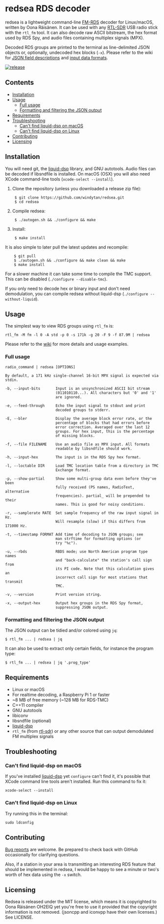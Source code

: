# redsea RDS decoder

redsea is a lightweight command-line [FM-RDS][Wikipedia: RDS] decoder for
Linux/macOS, written by Oona Räisänen. It can be used with any
[RTL-SDR][About RTL-SDR] USB radio stick with the `rtl_fm` tool. It can also
decode raw ASCII bitstream, the hex format used by RDS Spy, and audio files
containing multiplex signals (MPX).

Decoded RDS groups are printed to the terminal as line-delimited JSON objects
or, optionally, undecoded hex blocks (`-x`). Please refer to the wiki for
[JSON field descriptions][Wiki: JSON] and [input data formats][Wiki: Input].

[![release](http://github-release-version.herokuapp.com/github/windytan/redsea/release.svg?style=flat)](https://github.com/windytan/redsea/releases/latest)

[Wikipedia: RDS]: http://en.wikipedia.org/wiki/Radio_Data_System
[About RTL-SDR]: http://www.rtl-sdr.com/about-rtl-sdr
[Wiki: JSON]: https://github.com/windytan/redsea/wiki/JSON-field-descriptions
[Wiki: Input]: https://github.com/windytan/redsea/wiki/Input-formats

## Contents

  * [Installation](#installation)
  * [Usage](#usage)
    * [Full usage](#full-usage)
    * [Formatting and filtering the JSON output](#formatting-and-filtering-the-json-output)
  * [Requirements](#requirements)
  * [Troubleshooting](#troubleshooting)
    * [Can't find liquid-dsp on macOS](#cant-find-liquid-dsp-on-macos)
    * [Can't find liquid-dsp on Linux](#cant-find-liquid-dsp-on-linux)
  * [Contributing](#contributing)
  * [Licensing](#licensing)

## Installation

You will need git, the [liquid-dsp][liquid-dsp] library, and GNU autotools.
Audio files can be decoded if libsndfile is installed. On macOS (OSX) you will
also need XCode command-line tools (`xcode-select --install`).

1. Clone the repository (unless you downloaded a release zip file):

        $ git clone https://github.com/windytan/redsea.git
        $ cd redsea

2. Compile redsea:

        $ ./autogen.sh && ./configure && make

3. Install:

        $ make install

It is also simple to later pull the latest updates and recompile:

        $ git pull
        $ ./autogen.sh && ./configure && make clean && make
        $ make install

For a slower machine it can take some time to compile the TMC support. This can
be disabled (`./configure --disable-tmc`).

If you only need to decode hex or binary input and don't need demodulation,
you can compile redsea without liquid-dsp (`./configure --without-liquid`).

[liquid-dsp]: https://github.com/jgaeddert/liquid-dsp

## Usage

The simplest way to view RDS groups using `rtl_fm` is:

    rtl_fm -M fm -l 0 -A std -p 0 -s 171k -g 20 -F 9 -f 87.9M | redsea

Please refer to the [wiki][Wiki: Use cases] for more details and usage examples.

[Wiki: Use cases]: https://github.com/windytan/redsea/wiki/Use-cases


### Full usage

```
radio_command | redsea [OPTIONS]

By default, a 171 kHz single-channel 16-bit MPX signal is expected via
stdin.

-b, --input-bits       Input is an unsynchronized ASCII bit stream
                       (011010110...). All characters but '0' and '1'
                       are ignored.

-e, --feed-through     Echo the input signal to stdout and print
                       decoded groups to stderr.

-E, --bler             Display the average block error rate, or the
                       percentage of blocks that had errors before
                       error correction. Averaged over the last 12
                       groups. For hex input, this is the percentage
                       of missing blocks.

-f, --file FILENAME    Use an audio file as MPX input. All formats
                       readable by libsndfile should work.

-h, --input-hex        The input is in the RDS Spy hex format.

-l, --loctable DIR     Load TMC location table from a directory in TMC
                       Exchange format.

-p, --show-partial     Show some multi-group data even before they've been
                       fully received (PS names, RadioText, alternative
                       frequencies). partial_ will be prepended to their
                       names. This is good for noisy conditions.

-r, --samplerate RATE  Set sample frequency of the raw input signal in Hz.
                       Will resample (slow) if this differs from 171000 Hz.

-t, --timestamp FORMAT Add time of decoding to JSON groups; see
                       man strftime for formatting options (or
                       try "%c").

-u, --rbds             RBDS mode; use North American program type names
                       and "back-calculate" the station's call sign from
                       its PI code. Note that this calculation gives an
                       incorrect call sign for most stations that transmit
                       TMC.

-v, --version          Print version string.

-x, --output-hex       Output hex groups in the RDS Spy format,
                       suppressing JSON output.
```

### Formatting and filtering the JSON output

The JSON output can be tidied and/or colored using `jq`:

    $ rtl_fm ... | redsea | jq

It can also be used to extract only certain fields, for instance the program
type:

    $ rtl_fm ... | redsea | jq '.prog_type'


## Requirements

* Linux or macOS
* For realtime decoding, a Raspberry Pi 1 or faster
* ~8 MB of free memory (~128 MB for RDS-TMC)
* C++11 compiler
* GNU autotools
* libiconv
* libsndfile (optional)
* [liquid-dsp][liquid-dsp]
* `rtl_fm` (from [rtl-sdr](http://sdr.osmocom.org/trac/wiki/rtl-sdr)) or any
   other source that can output demodulated FM multiplex signals

## Troubleshooting

### Can't find liquid-dsp on macOS

If you've installed [liquid-dsp][liquid-dsp] yet `configure` can't find it, it's
possible that XCode command line tools aren't installed. Run this command to fix
it:

    xcode-select --install

### Can't find liquid-dsp on Linux

Try running this in the terminal:

    sudo ldconfig

## Contributing

[Bug reports](https://github.com/windytan/redsea/issues) are welcome. Be
prepared to check back with GitHub occasionally for clarifying questions.

Also, if a station in your area is transmitting an interesting RDS feature
that should be implemented in redsea, I would be happy to see a minute or
two's worth of hex data using the `-x` switch.

## Licensing

Redsea is released under the MIT license, which means it is copyrighted to Oona
Räisänen OH2EIQ yet you're free to use it provided that the copyright
information is not removed. (jsoncpp and iconvpp have their own licenses.)
See LICENSE.
